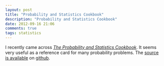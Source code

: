 ```yaml
---
layout: post
title: "Probability and Statistics Cookbook"
description: "Probability and Statistics Cookbook"
date: 2012-09-16 21:06
comments: true
tags: statistics
---
```


I recently came across [*The Probability and Statistics Cookbook*](http://matthias.vallentin.net/probability-and-statistics-cookbook/). It seems very useful as a reference card for many probability problems. The [source is available](availabl) on [github](https://github.com/).
